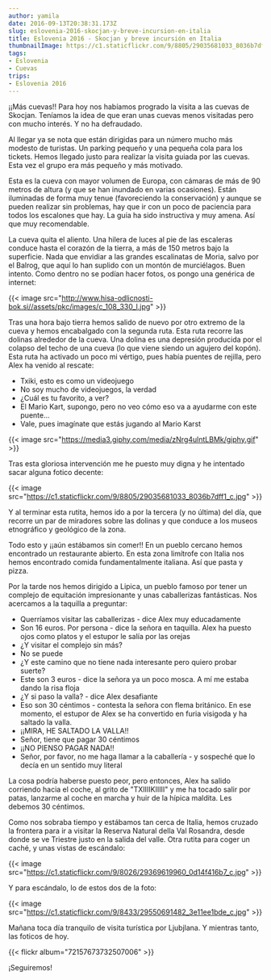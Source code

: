 ```yaml
---
author: yamila
date: 2016-09-13T20:38:31.173Z
slug: eslovenia-2016-skocjan-y-breve-incursion-en-italia
title: Eslovenia 2016 - Skocjan y breve incursión en Italia
thumbnailImage: https://c1.staticflickr.com/9/8805/29035681033_8036b7dff1_c.jpg
tags:
- Eslovenia
- Cuevas
trips:
- Eslovenia 2016
---
```


¡¡Más cuevas!! Para hoy nos habíamos progrado la visita a las cuevas de Skocjan. Teníamos la idea de que eran unas cuevas menos visitadas pero con mucho interés. Y no ha defraudado.

Al llegar ya se nota que están dirigidas para un número mucho más modesto de turistas. Un parking pequeño y una pequeña cola para los tickets. Hemos llegado justo para realizar la visita guiada por las cuevas. Esta vez el grupo era más pequeño y más motivado.

Esta es la cueva con mayor volumen de Europa, con cámaras de más de 90 metros de altura (y que se han inundado en varias ocasiones). Están iluminadas de forma muy tenue (favoreciendo la conservación) y aunque se pueden realizar sin problemas, hay que ir con un poco de paciencia para todos los escalones que hay. La guía ha sido instructiva y muy amena. Así que muy recomendable.

La cueva quita el aliento. Una hilera de luces al pie de las escaleras conduce hasta el corazón de la tierra, a más de 150 metros bajo la superficie. Nada que envidiar a las grandes escalinatas de Moria, salvo por el Balrog, que aquí lo han suplido con un montón de murciélagos. Buen intento. Como dentro no se podían hacer fotos, os pongo una genérica de internet:

{{< image src="http://www.hisa-odlicnosti-bok.si//assets/pkc/images/c_108_330_l.jpg" >}}

Tras una hora bajo tierra hemos salido de nuevo por otro extremo de la cueva y hemos encabalgado con la segunda ruta. Esta ruta recorre las dolinas alrededor de la cueva. Una dolina es una depresión producida por el colapso del techo de una cueva (lo que viene siendo un agujero del kopón). Esta ruta ha activado un poco mi vértigo, pues había puentes de rejilla, pero Alex ha venido al rescate:

- Txiki, esto es como un videojuego
- No soy mucho de videojuegos, la verdad
- ¿Cuál es tu favorito, a ver?
- El Mario Kart, supongo, pero no veo cómo eso va a ayudarme con este puente...
- Vale, pues imagínate que estás jugando al Mario Karst

{{< image src="https://media3.giphy.com/media/zNrg4ulntLBMk/giphy.gif" >}}

Tras esta gloriosa intervención me he puesto muy digna y he intentado sacar alguna fotico decente:

{{< image src="https://c1.staticflickr.com/9/8805/29035681033_8036b7dff1_c.jpg" >}}

Y al terminar esta rutita, hemos ido a por la tercera (y no última) del día, que recorre un par de miradores sobre las dolinas y que conduce a los museos etnográfico y geológico de la zona.

Todo esto y ¡¡aún estábamos sin comer!! En un pueblo cercano hemos encontrado un restaurante abierto. En esta zona limítrofe con Italia nos hemos encontrado comida fundamentalmente italiana. Así que pasta y pizza.

Por la tarde nos hemos dirigido a Lipica, un pueblo famoso por tener un complejo de equitación impresionante y unas caballerizas fantásticas. Nos acercamos a la taquilla a preguntar:

- Querríamos visitar las caballerizas - dice Alex muy educadamente
- Son 16 euros. Por persona - dice la señora en taquilla. Alex ha puesto ojos como platos y el estupor le salía por las orejas
- ¿Y visitar el complejo sin más?
- No se puede
- ¿Y este camino que no tiene nada interesante pero quiero probar suerte?
- Este son 3 euros - dice la señora ya un poco mosca. A mí me estaba dando la risa floja
- ¿Y si paso la valla? - dice Alex desafiante
- Eso son 30 céntimos - contesta la señora con flema británico. En ese momento, el estupor de Alex se ha convertido en furia visigoda y ha saltado la valla.
- ¡¡MIRA, HE SALTADO LA VALLA!!
- Señor, tiene que pagar 30 céntimos
- ¡¡NO PIENSO PAGAR NADA!!
- Señor, por favor, no me haga llamar a la caballería - y sospeché que lo decía en un sentido muy literal

La cosa podría haberse puesto peor, pero entonces, Alex ha salido corriendo hacia el coche, al grito de "TXIIIIKIIIII" y me ha tocado salir por patas, lanzarme al coche en marcha y huir de la hípica maldita. Les debemos 30 céntimos.

Como nos sobraba tiempo y estábamos tan cerca de Italia, hemos cruzado la frontera para ir a visitar la Reserva Natural della Val Rosandra, desde donde se ve Triestre justo en la salida del valle. Otra rutita para coger un caché, y unas vistas de escándalo:

{{< image src="https://c1.staticflickr.com/9/8026/29369619960_0d14f416b7_c.jpg" >}}

Y para escándalo, lo de estos dos de la foto:

{{< image src="https://c1.staticflickr.com/9/8433/29550691482_3e11ee1bde_c.jpg" >}}

Mañana toca día tranquilo de visita turística por Ljubjlana. Y mientras tanto, las foticos de hoy.

{{< flickr album="72157673732507006" >}}

¡Seguiremos!
